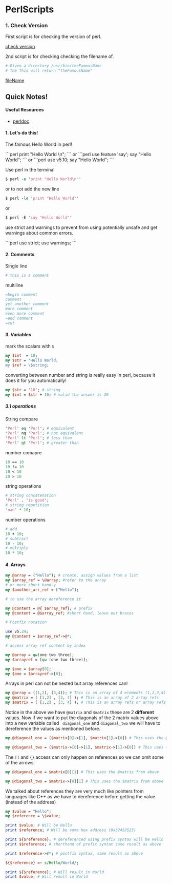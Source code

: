 # PerlScripts

### 1. Check Version
<p> First script is for checking the version of perl. </p>

[check version](checkVersion.pl)

<p> 2nd script is for checking checking the filename of. </p>

```perl
# Given a directory /usr/bin/theFamousName
# The This will return "theFamousName"
```

[fileName](fileName.pl)

## Quick Notes!

#### Useful Resources
- [perldoc](http://perldoc.perl.org)

#### 1. Let's do this!
<p>The famous Hello World in perl!</p>
```perl
print "Hello World \n";
```
or 
```perl
use feature 'say';
say "Hello World";
```
or 
```perl
use v5.10;
say "Hello World";
```

Use perl in the terminal 

```perl
$ perl -e 'print "Hello World\n"'
```

or to not add the new line 
```perl
$ perl -le 'print "Hello World"'
```
or 
```perl
$ perl -E 'say "Hello World"'
```
<p>use strict and warnings to prevent from using potentially unsafe and get warnings about common errors.</p>
```perl
use strict;
use warnings;
```

#### 2. Comments

Single line 
```perl
# this is a comment
```
multiline 
```perl
=begin comment
comment
yet another comment
more comment
even more comment
=end comment
=cut
```

#### 3. Variables
mark the scalars with ```$``` 

```perl
my $int  = 10;
my $str = "Hello World;
my $ref = \$string; 
```

converting between number and string is really easy in perl, because it does it for you automatically!

```perl
my $str = '10'; # string
my $int = $str + 10; # valid the answer is 20 
```

##### 3.1 operations

String compare
```perl
'Perl' eq 'Perl'; # equivalent
'Perl' nq 'Perl'; # not equivalent
'Perl' lt 'Perl'; # less than
'Perl' gt 'Perl'; # greater than
```
number comapre 
```perl
10 == 10
10 != 10
10 < 10
10 > 10
```

string operations
```perl
# string concatenation 
'Perl' . 'is good';
# string repetition
'nan' * 10;
```

number operations
```perl
# add
10 + 10;
# subtract 
10 - 10;
# multiply
10 * 10;
```

#### 4. Arrays

```perl
my @array = ("Hello"); # create, assign values from a list
my $array_ref = \@array; #refer to the array
# or more short hand-y
my $another_arr_ref = ["Hello"];

# to use the array dereference it

my @content = @{ $array_ref}; # prefix
my @content = @$array_ref; #short hand, leave out braces

# Postfix notation

use v5.24;
my @content = $array_ref->@*;

# access array ref content by index

my @array = qw(one two three);
my $arrayref = [qw (one two three)];

my $one = $array[0];
my $one = $arrayref->[0];
```

Arrays in perl can not be nested but array references can!
```perl
my @array = ((1,2), (3,4)); # This is an array of 4 elements (1,2,3,4)
my @matrix = ( [1,2] , [3, 4] ); # This is an array of 2 array refs
my $matrix = ( [1,2] , [3, 4] ); # This is an array refs or array refs
```
Notice in the above we have ```@matrix``` and ```$matrix``` these are 2 <b>different</b> values.
Now if we want to put the diagonals of the 2 matrix values above into a new variable called ``` diagonal_one``` and ```diagonal_two``` we will have to dereference the values as mentioned before. 

```perl
my @diagonal_one = ($matrix[0]->[1], $matrix[1]->[0]) # This uses the @matrix from above

my @diagonal_two = ($matrix->[0]->[1], $matrix->[1]->[0]) # This uses the $matrix from above
```

The ```[]``` and ```{}``` access can only happen on references so we can omit some of the arrows.

```perl
my @diagonal_one = $matrix[0][1] # This uses the @matrix from above

my @diagonal_two = $matrix->[0][1] # This uses the $matrix from above
```

We talked about references they are very much like pointers from languages like C++ as we have to dereference before getting the value (instead of the address)

```perl
my $value = "Hello";
my $reference = \$value;

print $value; # Will be Hello
print $reference; # Will be some hex address (0x32453523)

print ${$reference}; # dereferenced using prefix syntax will be Hello
print $$reference; # shorthand of prefix syntax same result as above

print $reference->$*; # postfix syntax, same result as above

${$reference} =~ s/Hello/World/;

print ${$reference}; # Will result in World
print $value; # Will result in World
```